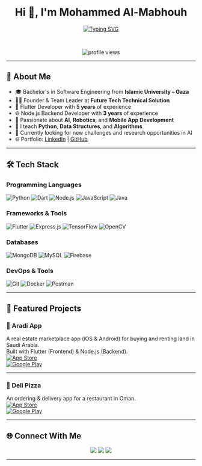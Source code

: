 
<h1 align="center">Hi 👋, I'm Mohammed Al-Mabhouh</h1>
<p align="center">
  <a href="#"><img src="https://readme-typing-svg.demolab.com?font=Fira+Code&weight=500&pause=1000&color=5F9EA0&center=true&vCenter=true&width=600&lines=Flutter+%26+Node.js+Developer;AI+%2F+Robotics+Enthusiast;Mobile+App+Engineer+%7C+Fullstack;Teaching+%26+Team+Leadership+Skills;Always+Learning+and+Innovating" alt="Typing SVG" /></a>
</p>

<br>

<p align="center"> 
	<img src="https://komarev.com/ghpvc/?username=mohamedmabhooh&label=Profile%20views&color=0e75b6&style=flat" alt="profile views" />
</p>

---

## 💼 About Me

- 🎓 Bachelor's in Software Engineering from **Islamic University – Gaza**
- 👨‍💻 Founder & Team Leader at **Future Tech Technical Solution**
- 📱 Flutter Developer with **5 years** of experience
- 🌐 Node.js Backend Developer with **3 years** of experience
- 🧠 Passionate about **AI**, **Robotics**, and **Mobile App Development**
- 💬 I teach **Python**, **Data Structures**, and **Algorithms**
- 🔭 Currently looking for new challenges and research opportunities in AI
- 🌐 Portfolio: [LinkedIn](https://linkedin.com/in/eng-mohamed-mabhooh-7b4365235) | [GitHub](https://github.com/mohamedmabhooh)


---

## 🛠️ Tech Stack

### Programming Languages
![Python](https://img.shields.io/badge/Python-3670A0?style=flat&logo=python&logoColor=white)
![Dart](https://img.shields.io/badge/Dart-0175C2?style=flat&logo=dart&logoColor=white)
![Node.js](https://img.shields.io/badge/Node.js-339933?style=flat&logo=nodedotjs&logoColor=white)
![JavaScript](https://img.shields.io/badge/JavaScript-F7DF1E?style=flat&logo=javascript&logoColor=black)
![Java](https://img.shields.io/badge/Java-ED8B00?style=flat&logo=openjdk&logoColor=white)

### Frameworks & Tools
![Flutter](https://img.shields.io/badge/Flutter-02569B?style=flat&logo=flutter&logoColor=white)
![Express.js](https://img.shields.io/badge/Express.js-404D59?style=flat)
![TensorFlow](https://img.shields.io/badge/TensorFlow-FF6F00?style=flat&logo=tensorflow&logoColor=white)
![OpenCV](https://img.shields.io/badge/OpenCV-5C3EE8?style=flat&logo=opencv&logoColor=white)

### Databases
![MongoDB](https://img.shields.io/badge/MongoDB-4EA94B?style=flat&logo=mongodb&logoColor=white)
![MySQL](https://img.shields.io/badge/MySQL-4479A1?style=flat&logo=mysql&logoColor=white)
![Firebase](https://img.shields.io/badge/Firebase-FFCA28?style=flat&logo=firebase&logoColor=black)

### DevOps & Tools
![Git](https://img.shields.io/badge/Git-F05032?style=flat&logo=git&logoColor=white)
![Docker](https://img.shields.io/badge/Docker-2496ED?style=flat&logo=docker&logoColor=white)
![Postman](https://img.shields.io/badge/Postman-FF6C37?style=flat&logo=postman&logoColor=white)

---

## 📱 Featured Projects

### 🔹 Aradi App
A real estate marketplace app (iOS & Android) for buying and renting land in Saudi Arabia.  
Built with Flutter (Frontend) & Node.js (Backend).  
[![App Store](https://img.shields.io/badge/App%20Store-Aradi-informational?logo=apple)](https://apps.apple.com/qa/app/aradi/id6444013347)  
[![Google Play](https://img.shields.io/badge/Google%20Play-Aradi-brightgreen?logo=google-play)](https://play.google.com/store/apps/details?id=com.reservation.flutter.android.ios.reservation)

---

### 🔹 Deli Pizza
An ordering & delivery app for a restaurant in Oman.  
[![App Store](https://img.shields.io/badge/App%20Store-Deli%20Pizza-informational?logo=apple)](https://apps.apple.com/il/app/deli-pizza-%D8%AF%D9%8A%D9%84%D9%8A-%D8%A8%D9%8A%D8%AA%D8%B2%D8%A7/id1624256285)  
[![Google Play](https://img.shields.io/badge/Google%20Play-Deli%20Pizza-brightgreen?logo=google-play)](https://play.google.com/store/apps/details?id=com.pizza.deli_pizza)

---

## 🌐 Connect With Me
<p align="center">
  <a href="mailto:engmohameedmabhooh@gmail.com"><img src="https://img.shields.io/badge/Gmail-D14836?style=flat&logo=gmail&logoColor=white"/></a>
  <a href="https://linkedin.com/in/eng-mohamed-mabhooh-7b4365235"><img src="https://img.shields.io/badge/LinkedIn-0077B5?style=flat&logo=linkedin&logoColor=white"/></a>
  <a href="https://github.com/mohamedmabhooh"><img src="https://img.shields.io/badge/GitHub-181717?style=flat&logo=github&logoColor=white"/></a>
</p>

---
<!--
## 📊 GitHub Stats

<p align="center">
  <img src="https://github-readme-stats.vercel.app/api?username=mohamedmabhooh&show_icons=true&theme=tokyonight" height="180em"/>
  <img src="https://github-readme-stats.vercel.app/api/top-langs/?username=mohamedmabhooh&layout=compact&theme=tokyonight" height="180em"/>
</p>
-->
